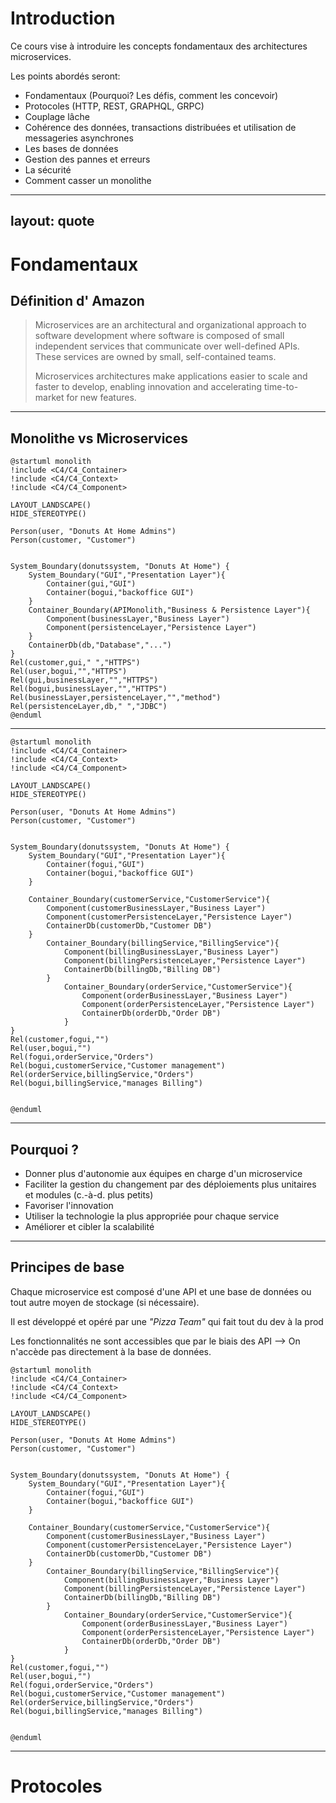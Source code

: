 # Introduction
Ce cours vise à introduire les concepts fondamentaux des architectures microservices.

Les points abordés seront:

* Fondamentaux (Pourquoi? Les défis, comment les concevoir)
* Protocoles (HTTP, REST, GRAPHQL, GRPC)
* Couplage lâche
* Cohérence des données, transactions distribuées et utilisation de messageries asynchrones
* Les bases de données
* Gestion des pannes et erreurs
* La sécurité
* Comment casser un monolithe

--- 
layout: quote
---

# Fondamentaux

## Définition d' Amazon

> Microservices are an architectural and organizational approach to software development where software is composed of small independent services that communicate over well-defined APIs. These services are owned by small, self-contained teams.
> 
> 
> Microservices architectures make applications easier to scale and faster to develop, enabling innovation and accelerating time-to-market for new features.


---

## Monolithe vs Microservices

```plantuml
@startuml monolith
!include <C4/C4_Container>
!include <C4/C4_Context>
!include <C4/C4_Component>

LAYOUT_LANDSCAPE()
HIDE_STEREOTYPE()

Person(user, "Donuts At Home Admins")
Person(customer, "Customer")


System_Boundary(donutssystem, "Donuts At Home") {
    System_Boundary("GUI","Presentation Layer"){
        Container(gui,"GUI")
        Container(bogui,"backoffice GUI")
    }
    Container_Boundary(APIMonolith,"Business & Persistence Layer"){
        Component(businessLayer,"Business Layer")
        Component(persistenceLayer,"Persistence Layer")
    }
    ContainerDb(db,"Database","...")
}
Rel(customer,gui," ","HTTPS")
Rel(user,bogui,"","HTTPS")
Rel(gui,businessLayer,"","HTTPS")
Rel(bogui,businessLayer,"","HTTPS")
Rel(businessLayer,persistenceLayer,"","method")
Rel(persistenceLayer,db," ","JDBC")
@enduml

```

---

```plantuml
@startuml monolith
!include <C4/C4_Container>
!include <C4/C4_Context>
!include <C4/C4_Component>

LAYOUT_LANDSCAPE()
HIDE_STEREOTYPE()

Person(user, "Donuts At Home Admins")
Person(customer, "Customer")


System_Boundary(donutssystem, "Donuts At Home") {
    System_Boundary("GUI","Presentation Layer"){
        Container(fogui,"GUI")
        Container(bogui,"backoffice GUI")
    }

    Container_Boundary(customerService,"CustomerService"){
        Component(customerBusinessLayer,"Business Layer")
        Component(customerPersistenceLayer,"Persistence Layer")
        ContainerDb(customerDb,"Customer DB")
    }
        Container_Boundary(billingService,"BillingService"){
            Component(billingBusinessLayer,"Business Layer")
            Component(billingPersistenceLayer,"Persistence Layer")
            ContainerDb(billingDb,"Billing DB")
        }
            Container_Boundary(orderService,"CustomerService"){
                Component(orderBusinessLayer,"Business Layer")
                Component(orderPersistenceLayer,"Persistence Layer")
                ContainerDb(orderDb,"Order DB")
            }
}
Rel(customer,fogui,"")
Rel(user,bogui,"")
Rel(fogui,orderService,"Orders")
Rel(bogui,customerService,"Customer management")
Rel(orderService,billingService,"Orders")
Rel(bogui,billingService,"manages Billing")


@enduml

```

---

## Pourquoi ?

* Donner plus d'autonomie aux équipes en charge d'un microservice
* Faciliter la gestion du changement par des déploiements plus unitaires et modules (c.-à-d. plus petits)
* Favoriser l'innovation
* Utiliser la technologie la plus appropriée pour chaque service
* Améliorer et cibler la scalabilité

--- 

## Principes de base

Chaque microservice est composé d'une API et une base de données ou tout autre moyen de stockage (si nécessaire).

Il est développé et opéré par une _"Pizza Team"_ qui fait tout du dev à la prod

Les fonctionnalités ne sont accessibles que par le biais des API --> On n'accède pas directement à la base de données.


```plantuml
@startuml monolith
!include <C4/C4_Container>
!include <C4/C4_Context>
!include <C4/C4_Component>

LAYOUT_LANDSCAPE()
HIDE_STEREOTYPE()

Person(user, "Donuts At Home Admins")
Person(customer, "Customer")


System_Boundary(donutssystem, "Donuts At Home") {
    System_Boundary("GUI","Presentation Layer"){
        Container(fogui,"GUI")
        Container(bogui,"backoffice GUI")
    }

    Container_Boundary(customerService,"CustomerService"){
        Component(customerBusinessLayer,"Business Layer")
        Component(customerPersistenceLayer,"Persistence Layer")
        ContainerDb(customerDb,"Customer DB")
    }
        Container_Boundary(billingService,"BillingService"){
            Component(billingBusinessLayer,"Business Layer")
            Component(billingPersistenceLayer,"Persistence Layer")
            ContainerDb(billingDb,"Billing DB")
        }
            Container_Boundary(orderService,"CustomerService"){
                Component(orderBusinessLayer,"Business Layer")
                Component(orderPersistenceLayer,"Persistence Layer")
                ContainerDb(orderDb,"Order DB")
            }
}
Rel(customer,fogui,"")
Rel(user,bogui,"")
Rel(fogui,orderService,"Orders")
Rel(bogui,customerService,"Customer management")
Rel(orderService,billingService,"Orders")
Rel(bogui,billingService,"manages Billing")


@enduml

```

---

# Protocoles
